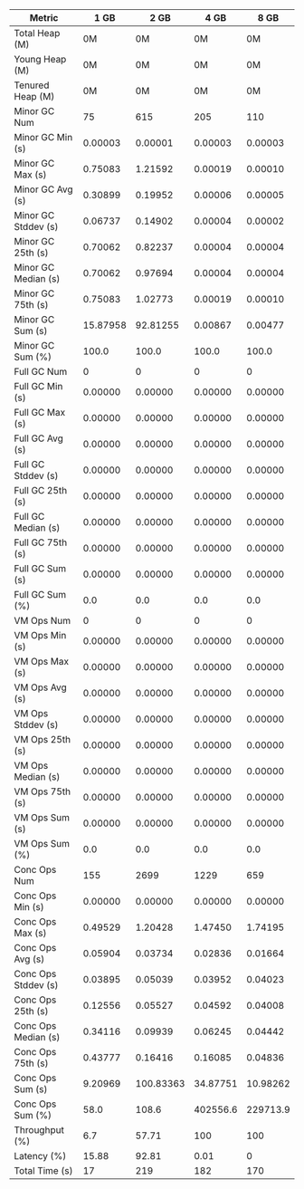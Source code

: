 | Metric | 1 GB | 2 GB | 4 GB | 8 GB |
|------|----|----|----|----|
| Total Heap (M) | 0M | 0M | 0M | 0M |
| Young Heap (M) | 0M | 0M | 0M | 0M |
| Tenured Heap (M) | 0M | 0M | 0M | 0M |
| Minor GC Num | 75 | 615 | 205 | 110 |
| Minor GC Min (s) | 0.00003 | 0.00001 | 0.00003 | 0.00003 |
| Minor GC Max (s) | 0.75083 | 1.21592 | 0.00019 | 0.00010 |
| Minor GC Avg (s) | 0.30899 | 0.19952 | 0.00006 | 0.00005 |
| Minor GC Stddev (s) | 0.06737 | 0.14902 | 0.00004 | 0.00002 |
| Minor GC 25th (s) | 0.70062 | 0.82237 | 0.00004 | 0.00004 |
| Minor GC Median (s) | 0.70062 | 0.97694 | 0.00004 | 0.00004 |
| Minor GC 75th (s) | 0.75083 | 1.02773 | 0.00019 | 0.00010 |
| Minor GC Sum (s) | 15.87958 | 92.81255 | 0.00867 | 0.00477 |
| Minor GC Sum (%) | 100.0 | 100.0 | 100.0 | 100.0 |
| Full GC Num | 0 | 0 | 0 | 0 |
| Full GC Min (s) | 0.00000 | 0.00000 | 0.00000 | 0.00000 |
| Full GC Max (s) | 0.00000 | 0.00000 | 0.00000 | 0.00000 |
| Full GC Avg (s) | 0.00000 | 0.00000 | 0.00000 | 0.00000 |
| Full GC Stddev (s) | 0.00000 | 0.00000 | 0.00000 | 0.00000 |
| Full GC 25th (s) | 0.00000 | 0.00000 | 0.00000 | 0.00000 |
| Full GC Median (s) | 0.00000 | 0.00000 | 0.00000 | 0.00000 |
| Full GC 75th (s) | 0.00000 | 0.00000 | 0.00000 | 0.00000 |
| Full GC Sum (s) | 0.00000 | 0.00000 | 0.00000 | 0.00000 |
| Full GC Sum (%) | 0.0 | 0.0 | 0.0 | 0.0 |
| VM Ops Num | 0 | 0 | 0 | 0 |
| VM Ops Min (s) | 0.00000 | 0.00000 | 0.00000 | 0.00000 |
| VM Ops Max (s) | 0.00000 | 0.00000 | 0.00000 | 0.00000 |
| VM Ops Avg (s) | 0.00000 | 0.00000 | 0.00000 | 0.00000 |
| VM Ops Stddev (s) | 0.00000 | 0.00000 | 0.00000 | 0.00000 |
| VM Ops 25th (s) | 0.00000 | 0.00000 | 0.00000 | 0.00000 |
| VM Ops Median (s) | 0.00000 | 0.00000 | 0.00000 | 0.00000 |
| VM Ops 75th (s) | 0.00000 | 0.00000 | 0.00000 | 0.00000 |
| VM Ops Sum (s) | 0.00000 | 0.00000 | 0.00000 | 0.00000 |
| VM Ops Sum (%) | 0.0 | 0.0 | 0.0 | 0.0 |
| Conc Ops Num | 155 | 2699 | 1229 | 659 |
| Conc Ops Min (s) | 0.00000 | 0.00000 | 0.00000 | 0.00000 |
| Conc Ops Max (s) | 0.49529 | 1.20428 | 1.47450 | 1.74195 |
| Conc Ops Avg (s) | 0.05904 | 0.03734 | 0.02836 | 0.01664 |
| Conc Ops Stddev (s) | 0.03895 | 0.05039 | 0.03952 | 0.04023 |
| Conc Ops 25th (s) | 0.12556 | 0.05527 | 0.04592 | 0.04008 |
| Conc Ops Median (s) | 0.34116 | 0.09939 | 0.06245 | 0.04442 |
| Conc Ops 75th (s) | 0.43777 | 0.16416 | 0.16085 | 0.04836 |
| Conc Ops Sum (s) | 9.20969 | 100.83363 | 34.87751 | 10.98262 |
| Conc Ops Sum (%) | 58.0 | 108.6 | 402556.6 | 229713.9 |
| Throughput (%) | 6.7 | 57.71 | 100 | 100 |
| Latency (%) | 15.88 | 92.81 | 0.01 | 0 |
| Total Time (s) | 17 | 219 | 182 | 170 |
